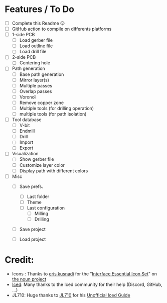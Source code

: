 
# Features / To Do
 - [ ] Complete this Readme 😛
 - [ ] GitHub action to compile on differents platforms
 - [ ] 1-side PCB
   - [ ] Load gerber file
   - [ ] Load outline file
   - [ ] Load drill file
 - [ ] 2-side PCB
   - [ ] Centering hole
 - [ ] Path generation
   - [ ] Base path generation
   - [ ] Mirror layer(s)
   - [ ] Multiple passes
   - [ ] Overlap passes
   - [ ] Voronoï
   - [ ] Remove copper zone
   - [ ] Multiple tools (for drilling operation)
   - [ ] multiple tools (for path isolation)
 - [ ] Tool database
   - [ ] V-bit
   - [ ] Endmill
   - [ ] Drill
   - [ ] Import
   - [ ] Export
 - [ ] Visualization
   - [ ] Show gerber file
   - [ ] Customize layer color
   - [ ] Display path with different colors
 - [ ] Misc
   - [ ] Save prefs.
     - [ ] Last folder
     - [ ] Theme
     - [ ] Last configuration
       - [ ] Milling
       - [ ] Drilling
   - [ ] Save project
   - [ ] Load project


# Credit:
- Icons : Thanks to [eris kusnadi](https://thenounproject.com/creator/eriskusnadi/) for the "[Interface Essential Icon Set](https://thenounproject.com/browse/collection-icon/interface-essential-211732/)" on [the noun project](https://thenounproject.com)
- [Iced](https://github.com/iced-rs/iced): Many thanks to the Iced community for their help (Discord, GitHub, ...)
- JL710: Huge thanks to [JL710](https://github.com/JL710) for his [Unofficial Iced Guide](https://github.com/JL710/iced-guide)
